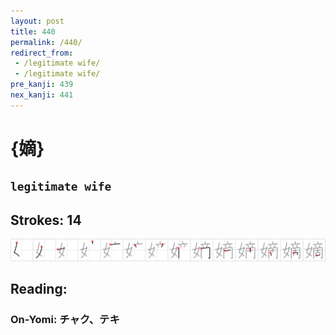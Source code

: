 ```yaml
---
layout: post
title: 440
permalink: /440/
redirect_from:
 - /legitimate wife/
 - /legitimate wife/
pre_kanji: 439
nex_kanji: 441
---
```


# {嫡}

## `legitimate wife`

## Strokes: 14

<div class="stroke"><img src="../images/E5ABA1.png" /></div>

## Reading:

### On-Yomi: チャク、テキ
